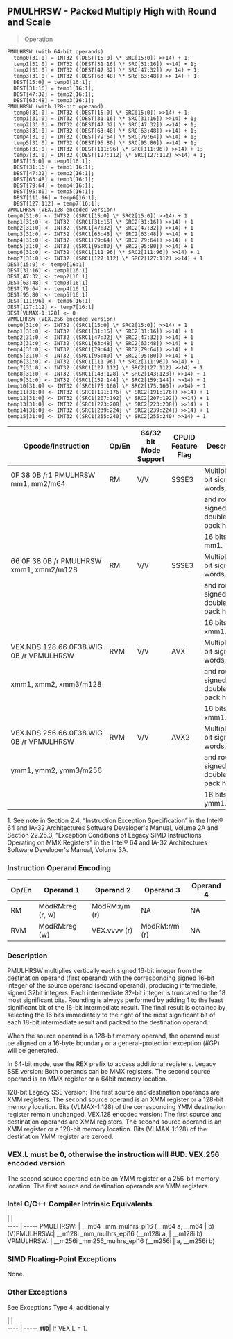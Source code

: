 ## PMULHRSW  -  Packed Multiply High with Round and Scale

> Operation

``` slim
PMULHRSW (with 64-bit operands)
  temp0[31:0] = INT32 ((DEST[15:0] \* SRC[15:0]) >>14) + 1;
  temp1[31:0] = INT32 ((DEST[31:16] \* SRC[31:16]) >>14) + 1;
  temp2[31:0] = INT32 ((DEST[47:32] \* SRC[47:32]) >> 14) + 1;
  temp3[31:0] = INT32 ((DEST[63:48] \* SRc[63:48]) >> 14) + 1;
  DEST[15:0] = temp0[16:1];
  DEST[31:16] = temp1[16:1];
  DEST[47:32] = temp2[16:1];
  DEST[63:48] = temp3[16:1];
PMULHRSW (with 128-bit operand)
  temp0[31:0] = INT32 ((DEST[15:0] \* SRC[15:0]) >>14) + 1;
  temp1[31:0] = INT32 ((DEST[31:16] \* SRC[31:16]) >>14) + 1;
  temp2[31:0] = INT32 ((DEST[47:32] \* SRC[47:32]) >>14) + 1;
  temp3[31:0] = INT32 ((DEST[63:48] \* SRC[63:48]) >>14) + 1;
  temp4[31:0] = INT32 ((DEST[79:64] \* SRC[79:64]) >>14) + 1;
  temp5[31:0] = INT32 ((DEST[95:80] \* SRC[95:80]) >>14) + 1;
  temp6[31:0] = INT32 ((DEST[111:96] \* SRC[111:96]) >>14) + 1;
  temp7[31:0] = INT32 ((DEST[127:112] \* SRC[127:112) >>14) + 1;
  DEST[15:0] = temp0[16:1];
  DEST[31:16] = temp1[16:1];
  DEST[47:32] = temp2[16:1];
  DEST[63:48] = temp3[16:1];
  DEST[79:64] = temp4[16:1];
  DEST[95:80] = temp5[16:1];
  DEST[111:96] = temp6[16:1];
  DEST[127:112] = temp7[16:1];
VPMULHRSW (VEX.128 encoded version)
temp0[31:0] <- INT32 ((SRC1[15:0] \* SRC2[15:0]) >>14) + 1
temp1[31:0] <- INT32 ((SRC1[31:16] \* SRC2[31:16]) >>14) + 1
temp2[31:0] <- INT32 ((SRC1[47:32] \* SRC2[47:32]) >>14) + 1
temp3[31:0] <- INT32 ((SRC1[63:48] \* SRC2[63:48]) >>14) + 1
temp4[31:0] <- INT32 ((SRC1[79:64] \* SRC2[79:64]) >>14) + 1
temp5[31:0] <- INT32 ((SRC1[95:80] \* SRC2[95:80]) >>14) + 1
temp6[31:0] <- INT32 ((SRC1[111:96] \* SRC2[111:96]) >>14) + 1
temp7[31:0] <- INT32 ((SRC1[127:112] \* SRC2[127:112) >>14) + 1
DEST[15:0] <- temp0[16:1]
DEST[31:16] <- temp1[16:1]
DEST[47:32] <- temp2[16:1]
DEST[63:48] <- temp3[16:1]
DEST[79:64] <- temp4[16:1]
DEST[95:80] <- temp5[16:1]
DEST[111:96] <- temp6[16:1]
DEST[127:112] <- temp7[16:1]
DEST[VLMAX-1:128] <- 0
VPMULHRSW (VEX.256 encoded version)
temp0[31:0] <- INT32 ((SRC1[15:0] \* SRC2[15:0]) >>14) + 1
temp1[31:0] <- INT32 ((SRC1[31:16] \* SRC2[31:16]) >>14) + 1
temp2[31:0] <- INT32 ((SRC1[47:32] \* SRC2[47:32]) >>14) + 1
temp3[31:0] <- INT32 ((SRC1[63:48] \* SRC2[63:48]) >>14) + 1
temp4[31:0] <- INT32 ((SRC1[79:64] \* SRC2[79:64]) >>14) + 1
temp5[31:0] <- INT32 ((SRC1[95:80] \* SRC2[95:80]) >>14) + 1
temp6[31:0] <- INT32 ((SRC1[111:96] \* SRC2[111:96]) >>14) + 1
temp7[31:0] <- INT32 ((SRC1[127:112] \* SRC2[127:112) >>14) + 1
temp8[31:0] <- INT32 ((SRC1[143:128] \* SRC2[143:128]) >>14) + 1
temp9[31:0] <- INT32 ((SRC1[159:144] \* SRC2[159:144]) >>14) + 1
temp10[31:0] <- INT32 ((SRC1[75:160] \* SRC2[175:160]) >>14) + 1
temp11[31:0] <- INT32 ((SRC1[191:176] \* SRC2[191:176]) >>14) + 1
temp12[31:0] <- INT32 ((SRC1[207:192] \* SRC2[207:192]) >>14) + 1
temp13[31:0] <- INT32 ((SRC1[223:208] \* SRC2[223:208]) >>14) + 1
temp14[31:0] <- INT32 ((SRC1[239:224] \* SRC2[239:224]) >>14) + 1
temp15[31:0] <- INT32 ((SRC1[255:240] \* SRC2[255:240) >>14) + 1

```

 Opcode/Instruction                     | Op/En| 64/32 bit Mode Support| CPUID Feature Flag| Description                            
 ---  | --- | --- | --- | ---
 0F 38 0B /r1 PMULHRSW mm1, mm2/m64     | RM   | V/V                   | SSSE3             | Multiply 16-bit signed words, scale    
                                        |      |                       |                   | and round signed doublewords, pack high
                                        |      |                       |                   | 16 bits to mm1.                        
 66 0F 38 0B /r PMULHRSW xmm1, xmm2/m128| RM   | V/V                   | SSSE3             | Multiply 16-bit signed words, scale    
                                        |      |                       |                   | and round signed doublewords, pack high
                                        |      |                       |                   | 16 bits to xmm1.                       
 VEX.NDS.128.66.0F38.WIG 0B /r VPMULHRSW| RVM  | V/V                   | AVX               | Multiply 16-bit signed words, scale    
 xmm1, xmm2, xmm3/m128                  |      |                       |                   | and round signed doublewords, pack high
                                        |      |                       |                   | 16 bits to xmm1.                       
 VEX.NDS.256.66.0F38.WIG 0B /r VPMULHRSW| RVM  | V/V                   | AVX2              | Multiply 16-bit signed words, scale    
 ymm1, ymm2, ymm3/m256                  |      |                       |                   | and round signed doublewords, pack high
                                        |      |                       |                   | 16 bits to ymm1.                       
<aside class="notification">
1. See note in Section 2.4, “Instruction Exception Specification” in
the Intel® 64 and IA-32 Architectures Software Developer's Manual, Volume 2A
and Section 22.25.3, “Exception Conditions of Legacy SIMD Instructions Operating
on MMX Registers” in the Intel® 64 and IA-32 Architectures Software Developer's
Manual, Volume 3A.
</aside>


### Instruction Operand Encoding
 Op/En| Operand 1       | Operand 2    | Operand 3    | Operand 4
 ---  | --- | --- | --- | ---
 RM   | ModRM:reg (r, w)| ModRM:r/m (r)| NA           | NA       
 RVM  | ModRM:reg (w)   | VEX.vvvv (r) | ModRM:r/m (r)| NA       

### Description
PMULHRSW multiplies vertically each signed 16-bit integer from the destination
operand (first operand) with the corresponding signed 16-bit integer of the
source operand (second operand), producing intermediate, signed 32bit integers.
Each intermediate 32-bit integer is truncated to the 18 most significant bits.
Rounding is always performed by adding 1 to the least significant bit of the
18-bit intermediate result. The final result is obtained by selecting the 16
bits immediately to the right of the most significant bit of each 18-bit intermediate
result and packed to the destination operand.

When the source operand is a 128-bit memory operand, the operand must be aligned
on a 16-byte boundary or a general-protection exception (#GP) will be generated.

In 64-bit mode, use the REX prefix to access additional registers. Legacy SSE
version: Both operands can be MMX registers. The second source operand is an
MMX register or a 64bit memory location.

128-bit Legacy SSE version: The first source and destination operands are XMM
registers. The second source operand is an XMM register or a 128-bit memory
location. Bits (VLMAX-1:128) of the corresponding YMM destination register remain
unchanged. VEX.128 encoded version: The first source and destination operands
are XMM registers. The second source operand is an XMM register or a 128-bit
memory location. Bits (VLMAX-1:128) of the destination YMM register are zeroed.
### VEX.L must be 0, otherwise the instruction will #UD. VEX.256 encoded version
The second source operand can be an YMM register or a 256-bit memory location.
The first source and destination operands are YMM registers.



### Intel C/C++ Compiler Intrinsic Equivalents
   | |  
---- | -----
 PMULHRSW:   | __m64 _mm_mulhrs_pi16 (__m64 a, __m64
             | b)                                   
 (V)PMULHRSW:| __m128i _mm_mulhrs_epi16 (__m128i a, 
             | __m128i b)                           
 VPMULHRSW:  | __m256i _mm256_mulhrs_epi16 (__m256i 
             | a, __m256i b)                        

### SIMD Floating-Point Exceptions
None.


### Other Exceptions
See Exceptions Type 4; additionally

   | |  
---- | -----
 **``#UD``**| If VEX.L = 1.
